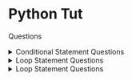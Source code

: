# Python Tut

Questions

<details>
  <summary>Conditional Statement Questions</summary>
  
  ## If Statement Questions !

  - Write a Python program that takes an integer as input and prints whether it is positive, negative, or zero.
  - Write a Python program that takes two numbers as input and prints the larger number.
  - Implement a Python program to determine if a given year is a leap year.
  - Create a simple calculator program in Python that takes two numbers and an operator (+, -, *, /) as input and performs the corresponding operation.
  - Write a Python program to assign grades based on a student's score: A (90-100), B (80-89), C (70-79), D (60-69), or F (below 60).
  - Write a Python program that checks if a given number is even or odd.
  - Implement a Python program to find the largest of three numbers
</details>

<details>
  <summary>Loop Statement Questions</summary>
  
  ## For/While Statement Questions !

  - A program that input an integer in range 0 - 999, then print if the integer is entered is a 1 / 2 / 3 digit number.
  - WAP to print square root of every alternate number in range of 1 to 18 (i ** 0.5).
  - Write a program that multiplies two numbers without using the * operator, using repeated addition
  - Implement a Python program to calculate the sum of the first n natural numbers using a while loop.
  - Write a Python program to print the multiplication table of a given number using a for loop.
  - Create a Python program to find the factorial of a number using a while loop.
  - Write a Python program to print the Fibonacci sequence up to a given number of terms.
  - Implement a Python program to check if a number is prime or not.
  - Write a Python program to reverse a given number.
  - Write a python program to accept two integers upto 2 digit and then swap both.
  - Write a Python program to count the number of digits in a given number.

</details>
<details>
  <summary>Loop Statement Questions</summary>
  
  ## For/While Statement Questions !

  - A program that input an integer in range 0 - 999, then print if the integer is entered is a 1 / 2 / 3 digit number.
  - WAP to print square root of every alternate number in range of 1 to 18 (i ** 0.5).
  - Write a program that multiplies two numbers without using the * operator, using repeated addition
  - Implement a Python program to calculate the sum of the first n natural numbers using a while loop.
  - Write a Python program to print the multiplication table of a given number using a for loop.
  - Create a Python program to find the factorial of a number using a while loop.
  - Write a Python program to print the Fibonacci sequence up to a given number of terms.
  - Implement a Python program to check if a number is prime or not.
  - Write a Python program to reverse a given number.
  - Write a python program to accept two integers upto 2 digit and then swap both.
  - Write a Python program to count the number of digits in a given number.

</details>
